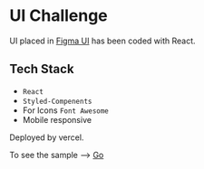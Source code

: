 # UI Challenge

UI placed in [Figma UI](https://www.figma.com/file/hDcipE9zMuiDsYAkjcQuKw/Space?node-id=5%3A13) has been coded with React.
 
## Tech Stack
 - `React`
 - `Styled-Compenents`
 -  For Icons `Font Awesome`
 -  Mobile responsive
 
 Deployed by vercel.
 
 To see the sample --> [Go](https://idesignyoubuild.vercel.app/)


